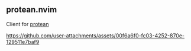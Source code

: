 protean.nvim
---------

Client for [protean](https://github.com/jbyuki/protean)

https://github.com/user-attachments/assets/00f6a6f0-fc03-4252-870e-129511e7baf9

